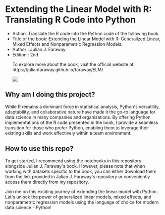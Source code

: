 # Extending the Linear Model with R: Translating R Code into Python
<ul> 
<li> Action: Translate the R code into the Python code of the following book</li>
<li> Title of the book: Extending the Linear Model with R: Generalized Linear, Mixed Effects and Nonparametric Regression Models.</li>
<li> Author : Julian J. Faraway </li>
<li> Edition : 2nd </li>
  
</p> <p> To explore more about the book, visit the official website at: https://julianfaraway.github.io/faraway/ELM/ </p>
  <img src=https://julianfaraway.github.io/faraway/ELM/elm2.jpg>
</ul>

## Why am I doing this project?
While R remains a dominant force in statistical analysis, Python's versatility, adaptability, and collaborative nature have made it the go-to language for data science in many companies and organizations. By offering Python implementations of the R code presented in the book, I provide a seamless transition for those who prefer Python, enabling them to leverage their existing skills and work effectively within a team environment.

## How to use this repo?
To get started, I recommend using the notebooks in this repository alongside Julian J. Faraway's book. However, please note that when working with datasets specific to the book, you can either download them from the link provided in Julian J. Faraway's repository or conveniently access them directly from my repository.

Join me on this exciting journey of extending the linear model with Python. Let's unlock the power of generalized linear models, mixed effects, and nonparametric regression models using the language of choice for modern data science - Python!
